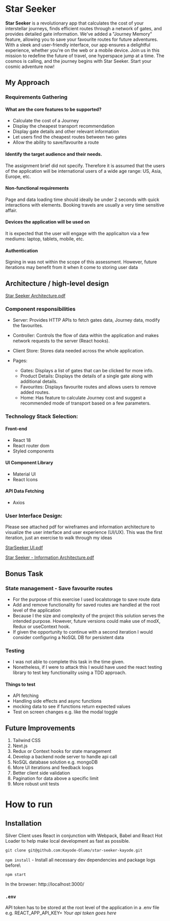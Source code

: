 # Star Seeker

**Star Seeker** is a revolutionary app that calculates the cost of your interstellar journeys, finds efficient routes through a network of gates, and provides detailed gate information. We've added a "Journey Memory" feature, allowing you to save your favourite routes for future adventures. With a sleek and user-friendly interface, our app ensures a delightful experience, whether you're on the web or a mobile device. Join us in this mission to redefine the future of travel, one hyperspace jump at a time. The cosmos is calling, and the journey begins with Star Seeker. Start your cosmic adventure now!

## My Approach

### Requirements Gathering

#### What are the core features to be supported?

- Calculate the cost of a Journey
- Display the cheapest transport recommendation
- Display gate details and other relevant information
- Let users find the cheapest routes between two gates
- Allow the ability to save/favourite a route

#### Identify the target audience and their needs.
The assignment brief did not specify. Therefore it is assumed that the users of the application will be international users of a wide age range: US, Asia, Europe, etc.

#### Non-functional requirements
Page and data loading time should ideally be under 2 seconds with quick interactions with elements. Booking travels are usually a very time sensitive affair.

#### Devices the application will be used on
It is expected that the user will engage with the applicaiton via a few mediums: laptop, tablets, mobile, etc.

#### Authentication
Signing in was not within the scope of this assessment. However, future iterations may benefit from it when it come to storing user data

## Architecture / high-level design
[Star Seeker Architecture.pdf](https://github.com/Kayode-Olumo/star-seeker-kayode/files/13300785/Star.Seeker.Architecture.pdf)

### Component responsibilities
- Server: Provides HTTP APIs to fetch gates data, Journey data, modify the favourites.
- Controller: Controls the flow of data within the application and makes network requests to the server (React hooks).
- Client Store: Stores data needed across the whole application. 

- Pages:
    - Gates: Displays a list of gates that can be clicked for more info.
    - Product Details: Displays the details of a single gate along with additional details.
    - Favourites: Displays favourite routes and allows users to remove added routes.
    - Home: Has feature to calculate Journey cost and suggest a recommended mode of transport based on a few parameters.


### Technology Stack Selection:
#### Front-end
- React 18
- React router dom
- Styled components

#### UI Component Library
- Material UI
- React Icons

#### API Data Fetching
- Axios


### User Interface Design:

Please see attached pdf for wireframes and information architecture to visualize the user interface and user experience (UI/UX).
This was the first iteration, just an exercise to walk through my ideas

[StarSeeker UI.pdf](https://github.com/Kayode-Olumo/star-seeker-kayode/files/13300584/StarSeeker.UI.pdf)

[Star Seeker - Information Architecture.pdf](https://github.com/Kayode-Olumo/star-seeker-kayode/files/13300587/Star.Seeker.-.Information.Architecture.pdf)


## Bonus Task
### State management - Save favourite routes
- For the purpose of this exercise I used localstorage to save route data
- Add and remove functionality for saved routes are handled at the root level of the application
- Because I the size and complexity of the project this solution serves the intended purpose. However, future versions could make use of modX, Redux or useContext hook.  
- If given the opportunity to continue with a second iteration I would consider configuring a NoSQL DB for persistent data

### Testing
- I was not able to complete this task in the time given.
- Nonetheless, if I were to attack this I would have used the react testing library to test key functionality using a TDD approach.
#### Things to test
- API fetching
- Handling side effects and async functions
- mocking data to see if functions return expected values
- Test on screen changes e.g. like the modal toggle


## Future Improvements

1. Tailwind CSS
2. Next.js
3. Redux or Context hooks for state management
4. Develop a backend node server to handle api call
5. NoSQL database solution e.g. mongoDB
6. More UI iterations and feedback loops
7. Better client side validation
8. Pagination for data above a specific limit
9. More robust unit tests

# How to run 

## Installation

Silver Client uses React in conjunction with Webpack, Babel and React Hot Loader to help make local development as fast as possible.

`git clone git@github.com:Kayode-Olumo/star-seeker-kayode.git`

`npm install` - Install all necessary dev dependencies and package logs before\

`npm start`

In the browser:
http://localhost:3000/

### `.env`
API token has to be stored at the root level of the application in a .env file e.g. REACT_APP_API_KEY= *Your api token goes here*







